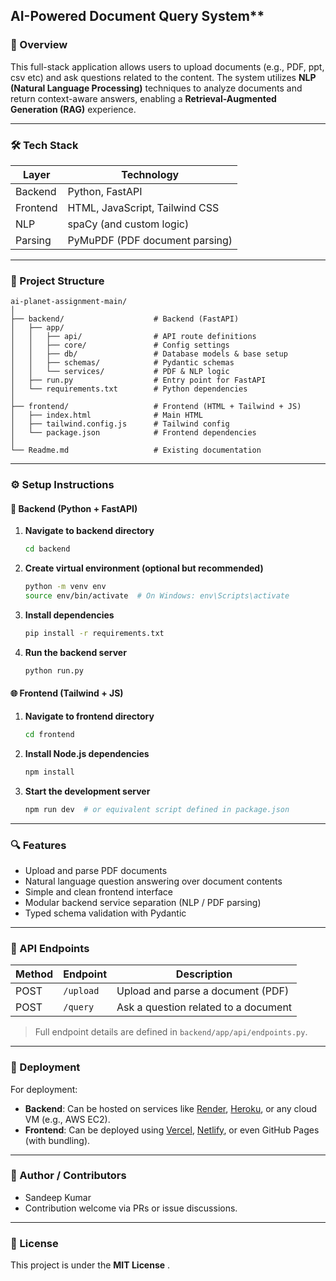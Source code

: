 ## AI-Powered Document Query System**

### 🧾 Overview

This full-stack application allows users to upload documents (e.g., PDF, ppt, csv etc) and ask questions related to the content. The system utilizes **NLP (Natural Language Processing)** techniques to analyze documents and return context-aware answers, enabling a **Retrieval-Augmented Generation (RAG)** experience.

---

### 🛠 Tech Stack

| Layer    | Technology                     |
| -------- | ------------------------------ |
| Backend  | Python, FastAPI                |
| Frontend | HTML, JavaScript, Tailwind CSS |
| NLP      | spaCy (and custom logic)       |
| Parsing  | PyMuPDF (PDF document parsing) |

---

### 📁 Project Structure

```
ai-planet-assignment-main/
│
├── backend/                    # Backend (FastAPI)
│   ├── app/
│   │   ├── api/                # API route definitions
│   │   ├── core/               # Config settings
│   │   ├── db/                 # Database models & base setup
│   │   ├── schemas/            # Pydantic schemas
│   │   └── services/           # PDF & NLP logic
│   ├── run.py                  # Entry point for FastAPI
│   └── requirements.txt        # Python dependencies
│
├── frontend/                   # Frontend (HTML + Tailwind + JS)
│   ├── index.html              # Main HTML
│   ├── tailwind.config.js      # Tailwind config
│   └── package.json            # Frontend dependencies
│
└── Readme.md                   # Existing documentation
```

---

### ⚙️ Setup Instructions

#### 🔧 Backend (Python + FastAPI)

1. **Navigate to backend directory**

   ```bash
   cd backend
   ```

2. **Create virtual environment (optional but recommended)**

   ```bash
   python -m venv env
   source env/bin/activate  # On Windows: env\Scripts\activate
   ```

3. **Install dependencies**

   ```bash
   pip install -r requirements.txt
   ```

4. **Run the backend server**

   ```bash
   python run.py
   ```

#### 🌐 Frontend (Tailwind + JS)

1. **Navigate to frontend directory**

   ```bash
   cd frontend
   ```

2. **Install Node.js dependencies**

   ```bash
   npm install
   ```

3. **Start the development server**

   ```bash
   npm run dev  # or equivalent script defined in package.json
   ```

---

### 🔍 Features

* Upload and parse PDF documents
* Natural language question answering over document contents
* Simple and clean frontend interface
* Modular backend service separation (NLP / PDF parsing)
* Typed schema validation with Pydantic

---

### 📌 API Endpoints

| Method | Endpoint  | Description                          |
| ------ | --------- | ------------------------------------ |
| POST   | `/upload` | Upload and parse a document (PDF)    |
| POST   | `/query`  | Ask a question related to a document |

> Full endpoint details are defined in `backend/app/api/endpoints.py`.

---

### 🚀 Deployment

For deployment:

* **Backend**: Can be hosted on services like [Render](https://render.com), [Heroku](https://www.heroku.com), or any cloud VM (e.g., AWS EC2).
* **Frontend**: Can be deployed using [Vercel](https://vercel.com), [Netlify](https://www.netlify.com/), or even GitHub Pages (with bundling).

---

### 👤 Author / Contributors

* Sandeep Kumar
* Contribution welcome via PRs or issue discussions.

---

### 🪪 License

This project is under the **MIT License** .
